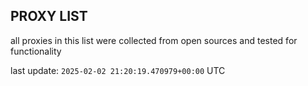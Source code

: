 ## PROXY LIST

all proxies in this list were collected from open sources and tested for functionality

last update: `2025-02-02 21:20:19.470979+00:00` UTC